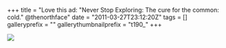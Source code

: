 +++
title = "Love this ad: \"Never Stop Exploring: The cure for the common: cold.\" @thenorthface"
date = "2011-03-27T23:12:20Z"
tags = []
galleryprefix = ""
gallerythumbnailprefix = "t190_"
+++

![](/post/love-this-ad-never-stop-exploring-the-cure-fo/image.jpg)

